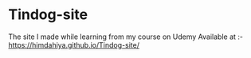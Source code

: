 # Tindog-site
The site I made while learning from my course on Udemy
Available at :- https://himdahiya.github.io/Tindog-site/

